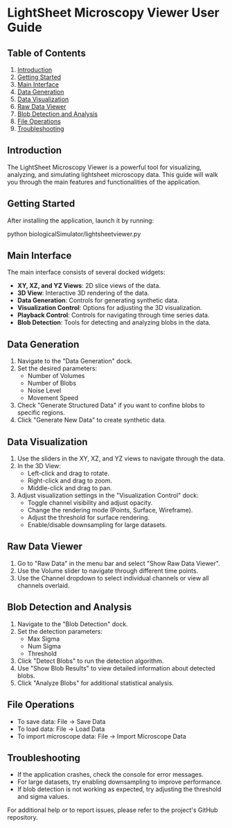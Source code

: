 # LightSheet Microscopy Viewer User Guide

## Table of Contents
1. [Introduction](#introduction)
2. [Getting Started](#getting-started)
3. [Main Interface](#main-interface)
4. [Data Generation](#data-generation)
5. [Data Visualization](#data-visualization)
6. [Raw Data Viewer](#raw-data-viewer)
7. [Blob Detection and Analysis](#blob-detection-and-analysis)
8. [File Operations](#file-operations)
9. [Troubleshooting](#troubleshooting)

## Introduction

The LightSheet Microscopy Viewer is a powerful tool for visualizing, analyzing, and simulating lightsheet microscopy data. This guide will walk you through the main features and functionalities of the application.

## Getting Started

After installing the application, launch it by running:

python biologicalSimulator/lightsheetviewer.py

## Main Interface

The main interface consists of several docked widgets:

- **XY, XZ, and YZ Views**: 2D slice views of the data.
- **3D View**: Interactive 3D rendering of the data.
- **Data Generation**: Controls for generating synthetic data.
- **Visualization Control**: Options for adjusting the 3D visualization.
- **Playback Control**: Controls for navigating through time series data.
- **Blob Detection**: Tools for detecting and analyzing blobs in the data.

## Data Generation

1. Navigate to the "Data Generation" dock.
2. Set the desired parameters:
   - Number of Volumes
   - Number of Blobs
   - Noise Level
   - Movement Speed
3. Check "Generate Structured Data" if you want to confine blobs to specific regions.
4. Click "Generate New Data" to create synthetic data.

## Data Visualization

1. Use the sliders in the XY, XZ, and YZ views to navigate through the data.
2. In the 3D View:
   - Left-click and drag to rotate.
   - Right-click and drag to zoom.
   - Middle-click and drag to pan.
3. Adjust visualization settings in the "Visualization Control" dock:
   - Toggle channel visibility and adjust opacity.
   - Change the rendering mode (Points, Surface, Wireframe).
   - Adjust the threshold for surface rendering.
   - Enable/disable downsampling for large datasets.

## Raw Data Viewer

1. Go to "Raw Data" in the menu bar and select "Show Raw Data Viewer".
2. Use the Volume slider to navigate through different time points.
3. Use the Channel dropdown to select individual channels or view all channels overlaid.

## Blob Detection and Analysis

1. Navigate to the "Blob Detection" dock.
2. Set the detection parameters:
   - Max Sigma
   - Num Sigma
   - Threshold
3. Click "Detect Blobs" to run the detection algorithm.
4. Use "Show Blob Results" to view detailed information about detected blobs.
5. Click "Analyze Blobs" for additional statistical analysis.

## File Operations

- To save data: File -> Save Data
- To load data: File -> Load Data
- To import microscope data: File -> Import Microscope Data

## Troubleshooting

- If the application crashes, check the console for error messages.
- For large datasets, try enabling downsampling to improve performance.
- If blob detection is not working as expected, try adjusting the threshold and sigma values.

For additional help or to report issues, please refer to the project's GitHub repository.
